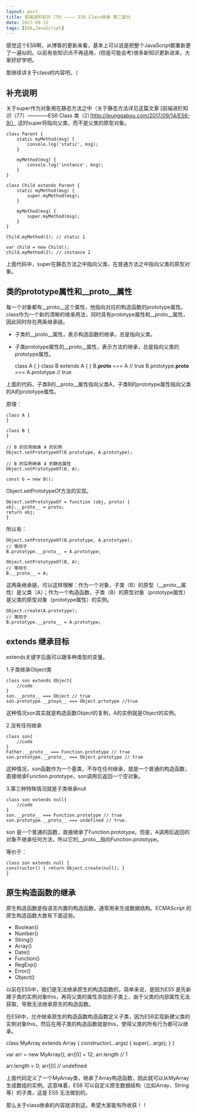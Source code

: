 ```yaml
---
layout: post
title: 前端进阶知识（79）———— ES6 Class继承 第二部分
date: 2017-09-15
tags: [ES6,JavaScript]
---
```


感觉这个ES6啊，从博客的更新来看，基本上可以说是把整个JavaScript都重新更了一遍似的。以前有些知识点不再适用，(但是可能会考)很多新知识更新进来，大家好好学吧。

那继续讲关于class的内容吧。（

## 补充说明

关于super作为对象用在静态方法之中（关于静态方法详见这篇文章
[前端进阶知识（77）————ES6 Class 类（2）]http://leunggabou.com/2017/09/14/ES6-9/）
这时super将指向父类，而不是父类的原型对象。

    class Parent {
        static myMethod(msg) {
            console.log('static', msg);
        }

        myMethod(msg) {
            console.log('instance', msg);
        }
    }

    class Child extends Parent {
        static myMethod(msg) {
            super.myMethod(msg);
        }

        myMethod(msg) {
            super.myMethod(msg);
        }
    }

    Child.myMethod(1); // static 1

    var child = new Child();
    child.myMethod(2); // instance 2

上面代码中，super在静态方法之中指向父类，在普通方法之中指向父类的原型对象。

## 类的prototype属性和__proto__属性

每一个对象都有__proto__这个属性，他指向对应的构造函数的prototype属性。class作为一个新的清晰的继承用法，同时具有prototype属性和__proto__属性，因此同时存在两条继承链。

- 子类的__proto__属性，表示构造函数的继承，总是指向父类。
- 子类prototype属性的__proto__属性，表示方法的继承，总是指向父类的prototype属性。

    class A {
    }
    class B extends A {
    }
    B.__proto__ === A // true
    B.prototype.__proto__ === A.prototype // true

上面的代码，子类B的__proto__属性指向父类A，子类B的prototype属性指向父类的A的prototype属性。

原理：

    class A {
    }

    class B {
    }

    // B 的实例继承 A 的实例
    Object.setPrototypeOf(B.prototype, A.prototype);

    // B 的实例继承 A 的静态属性
    Object.setPrototypeOf(B, A);

    const b = new B();

Object.setPrototypeOf方法的实现。

    Object.setPrototypeOf = function (obj, proto) {
    obj.__proto__ = proto;
    return obj;
    }

所以有：

    Object.setPrototypeOf(B.prototype, A.prototype);
    // 等同于
    B.prototype.__proto__ = A.prototype;

    Object.setPrototypeOf(B, A);
    // 等同于
    B.__proto__ = A;

这两条继承链，可以这样理解：作为一个对象，子类（B）的原型（__proto__属性）是父类（A）；作为一个构造函数，子类（B）的原型对象（prototype属性）是父类的原型对象（prototype属性）的实例。

    Object.create(A.prototype);
    // 等同于
    B.prototype.__proto__ = A.prototype;


## extends 继承目标

extends关键字后面可以跟多种类型的变量。

1.子类继承Object类

    class son extends Object{
        //code
    }
    son.__proto__ === Object // true
    son.prototype.__ptoyo__ === Object.prtotype //true
    
这种情况son其实就是构造函数Object的复制，A的实例就是Object的实例。

2.没有任何继承

    class son{
        //code
    }
    Father.__proto__ === Function.prototype // true
    son.prototype.__proto__ === Object.prototype // true

这种情况，son函数作为一个基类，不存在任何继承，就是一个普通的构造函数，直接继承Function.prototype，son调用后返回一个空对象。

3.第三种特殊情况就是子类继承null

    class son extends null{
        //code
    }
    son.__proto__ === Function.prototype // true
    son.prototype.__proto__ === undefined // true.

son 是一个普通的函数，直接继承了Function.prototype。但是，A调用后返回的对象不继承任何方法，所以它的__proto__指向Function.prototype。

等价于：

    class son extends null {
    constructor() { return Object.create(null); }
    }

## 原生构造函数的继承

原生构造函数是指语言内置的构造函数，通常用来生成数据结构。ECMAScript 的原生构造函数大致有下面这些。

- Boolean()
- Number()
- String()
- Array()
- Date()
- Function()
- RegExp()
- Error()
- Object()

以前在ES5中，我们是无法继承原生的构造函数的，简单来说，是因为ES5 是先新建子类的实例对象this，再将父类的属性添加到子类上，由于父类的内部属性无法获取，导致无法继承原生的构造函数。

在ES6中，允许继承原生的构造函数构造函数定义子类，因为ES6实现新建父类的实例对象this，然后在用子类的构造函数就是this，使得父类的所有行为都可以继承。

class MyArray extends Array {
  constructor(...args) {
    super(...args);
  }
}

var arr = new MyArray();
arr[0] = 12;
arr.length // 1

arr.length = 0;
arr[0] // undefined

上面代码定义了一个MyArray类，继承了Array构造函数，因此就可以从MyArray生成数组的实例。这意味着，ES6 可以自定义原生数据结构（比如Array、String等）的子类，这是 ES5 无法做到的。

那么关于class继承的内容就讲到这。希望大家能有所收获！！



















